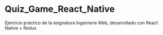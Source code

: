 # Quiz_Game_React_Native

Ejercicio práctico de la asignatura Ingeniería Web, desarrollado con React Native + Redux
